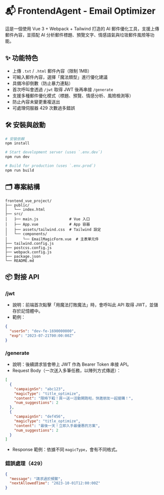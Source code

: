 # 📬 FrontendAgent - Email Optimizer

這是一個使用 Vue 3 + Webpack + Tailwind 打造的 AI 郵件優化工具，支援上傳郵件內容，並搭配 AI 分析郵件標題、預覽文字、情感語氣與垃圾郵件風險等功能。

## ✨ 功能特色

- 上傳 `.txt` / `.html` 郵件內容（限制 1MB）
- 可輸入郵件內容，選擇「魔法類型」進行優化建議
- 具備冷卻倒數（防止暴力連點）
- 首次呼叫會透過 `/jwt` 取得 JWT 後再串接 `/generate`
- 支援多種郵件優化模式（標題、預覽、情感分析、風險檢測等）
- 防止內容未變更重複送出
- 可處理伺服器 429 次數過多錯誤

## 🛠️ 安裝與啟動

```bash
# 安裝依賴
npm install

# Start development server (uses `.env.dev`)
npm run dev

# Build for production (uses `.env.prod`)
npm run build
```

## 🗂️ 專案結構

```
frontend_vue_project/
├── public/
│   └── index.html
├── src/
│   ├── main.js              # Vue 入口
│   ├── App.vue              # App 容器
│   ├── assets/tailwind.css  # Tailwind 設定
│   └── components/
│       └── EmailMagicForm.vue  # 主表單元件
├── tailwind.config.js
├── postcss.config.js
├── webpack.config.js
├── package.json
└── README.md
```

## 📦 對接 API

### /jwt

- 說明：前端首次點擊「用魔法打敗魔法」時，會呼叫此 API 取得 JWT，並儲存於記憶體中。
- 範例：

```json
{
  "userSn": "dev-fe-1690000000",
  "exp": "2023-07-21T00:00:00Z"
}
```

### /generate

- 說明：後續請求皆會帶上 JWT 作為 Bearer Token 串接 API。
- Request Body（一次送入多筆任務，以陣列方式傳遞）：

```json
[
  {
    "campaignSn": "abc123",
    "magicType": "title_optimize",
    "content": "限時下殺！買一送一活動開跑啦，快邀朋友一起搶購！",
    "num_suggestions": 2
  },
  {
    "campaignSn": "def456",
    "magicType": "title_optimize",
    "content": "最後一天！立即入手最優惠的方案",
    "num_suggestions": 2
  }
]
```

- Response 範例：依據不同 `magicType`，會有不同格式。

### 錯誤處理（429）

```json
{
  "message": "請求過於頻繁",
  "nextAllowedTime": "2023-10-01T12:00:00Z"
}
```
